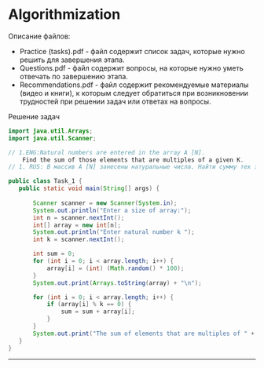 # Algorithmization
Описание файлов:
 - Practice (tasks).pdf - файл содержит список задач, которые нужно решить для завершения этапа.
 - Questions.pdf - файл содержит вопросы, на которые нужно уметь отвечать по завершению этапа.
 - Recommendations.pdf - файл содержит рекомендуемые материалы (видео и книги), к которым следует обратиться при возникновении трудностей при решении задач или ответах на вопросы.
 
 Решение задач
 
 ```java
 import java.util.Arrays;
import java.util.Scanner;

// 1.ENG:Natural numbers are entered in the array A [N]. 
     Find the sum of those elements that are multiples of a given K.
// 1. RUS: В массив A [N] занесены натуральные числа. Найти сумму тех элементов, которые кратны данному К.

public class Task_1 {
    public static void main(String[] args) {
    
        Scanner scanner = new Scanner(System.in);
        System.out.println("Enter a size of array:");
        int n = scanner.nextInt();
        int[] array = new int[n];
        System.out.println("Enter natural number k ");
        int k = scanner.nextInt();

        int sum = 0;
        for (int i = 0; i < array.length; i++) {
            array[i] = (int) (Math.random() * 100);
        }
        System.out.print(Arrays.toString(array) + "\n");

        for (int i = 0; i < array.length; i++) {
            if (array[i] % k == 0) {
                sum = sum + array[i];
            }
        }
        System.out.print("The sum of elements that are multiples of " + k + " is " + sum);
    }
}
 ```
 __________________________________________________________________________________________________________________________________
 ```java
 
 ```
